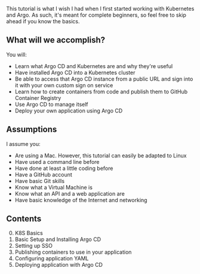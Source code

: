 This tutorial is what I wish I had when I first started working with Kubernetes and Argo. As such, it's meant for complete beginners, so feel free to skip ahead if you know the basics.

## What will we accomplish? 
You will: 
- Learn what Argo CD and Kubernetes are and why they're useful
- Have installed Argo CD into a Kubernetes cluster
- Be able to access that Argo CD instance from a public URL and sign into it with your own custom sign on service
- Learn how to create containers from code and publish them to GitHub Container Registry
- Use Argo CD to manage itself
- Deploy your own application using Argo CD

## Assumptions
I assume you:
- Are using a Mac. However, this tutorial can easily be adapted to Linux
- Have used a command line before
- Have done at least a little coding before
- Have a GitHub account
- Have basic Git skills
- Know what a Virtual Machine is
- Know what an API and a web application are
- Have basic knowledge of the Internet and networking

## Contents

0. K8S Basics
1. Basic Setup and Installing Argo CD
2. Setting up SSO
3. Publishing containers to use in your application
4. Configuring application YAML
5. Deploying application with Argo CD